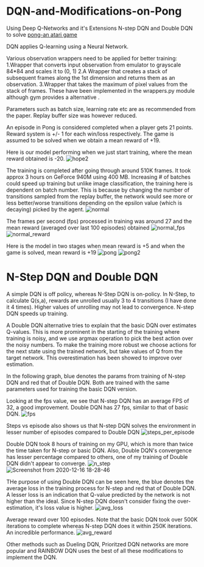 # DQN-and-Modifications-on-Pong

Using Deep Q-Networks and it's Extensions N-step DQN and Double DQN to solve [pong-an atari game](https://gym.openai.com/envs/Pong-v0/)

DQN applies Q-learning using a Neural Network. 

Various observation wrappers need to be applied for better training:
1.Wrapper that converts input observation from emulator to grayscale 84*84 and scales it to (0, 1)
2.A Wrapper that creates a stack of subsequent frames along the 1st dimension and returns them as an observation. 
3.Wrapper that takes the maximum of pixel values from the stack of frames.
These have been implemented in the wrappers.py module although gym provides a alternative .

Parameters such as batch size, learning rate etc are as recommended from the paper. Replay buffer size was however reduced.

An episode in Pong is considered completed when a player gets 21 points. Reward system is +/- 1 for each win/loss respectively. The game is assumed to be solved when we obtain a mean reward of +19.

Here is our model performing when we just start training, where the mean reward obtained is -20. 
![hope2](https://user-images.githubusercontent.com/56476887/102717165-91ce1900-4306-11eb-87cb-3461df5f1eec.gif)

The training is completed after going through around 510K frames. It took approx 3 hours on GeForce 940M using 400 MB. Increasing # of batches could speed up training but unlike image classification, the training here is dependent on batch number. This is because by changing the number of transitions sampled from the replay buffer, the network would see more or less better/worse transitions depending on the epsilon value (which is decaying) picked by the agent. 
![normal](https://user-images.githubusercontent.com/56476887/102718667-52f09100-430f-11eb-9f46-cad4d9d7da46.png)

The frames per second (fps) processed in training was around 27 and the mean reward (averaged over last 100 episodes) obtained
![normal_fps](https://user-images.githubusercontent.com/56476887/102718670-5552eb00-430f-11eb-8e08-d872bee46299.png)
![normal_reward](https://user-images.githubusercontent.com/56476887/102718675-57b54500-430f-11eb-94f9-08905a1be623.png)

Here is the model in two stages when mean reward is +5 and when the game is solved, mean reward is +19
![pong](https://user-images.githubusercontent.com/56476887/102718563-db226680-430e-11eb-8b7e-b3206806978c.gif) 
![pong2](https://user-images.githubusercontent.com/56476887/102718576-effefa00-430e-11eb-8415-128441967b77.gif)


# N-Step DQN and Double DQN 

A simple DQN is off policy, whereas N-Step DQN is on-policy. In N-Step, to calculate Q(s,a), rewards are unrolled usually 3 to 4 transitions (I have done it 4 times). Higher values of unrolling may not lead to convergence. N-step DQN speeds up training.  

A Double DQN alternative tries to explain that the basic DQN over estimates Q-values. This is more prominent in the starting of the training where training is noisy, and we use argmax operation to pick the best action over the noisy numbers. To make the training more robust we choose actions for the next state using the trained network, but take values of Q from the target network. This overestimation has been showed to improve over estimation.

In the following graph, blue denotes the params from training of N-step DQN and red that of Double DQN. Both are trained with the same parameters used for training the basic DQN version.

Looking at the fps value, we see that N-step DQN has an average FPS of 32, a good improvement. Double DQN has 27 fps, similar to that of basic DQN.
![fps](https://user-images.githubusercontent.com/56476887/102718606-0a38d800-430f-11eb-8dc6-11e33fb0090d.png)

Steps vs episode also shows us that N-step DQN solves the environment in lesser number of episodes compared to Double DQN
![steps_per_episode](https://user-images.githubusercontent.com/56476887/102718625-1f156b80-430f-11eb-94da-68d8582ecc86.png)

Double DQN took 8 hours of training on my GPU, which is more than twice the time taken for N-step or basic DQN. Also, Double DQN's convergence has lesser percentage compared to others, one of my training of Double DQN didn't appear to converge. 
![n_step](https://user-images.githubusercontent.com/56476887/102718609-0e64f580-430f-11eb-8b9f-37cacbd05fe0.png)
![Screenshot from 2020-12-16 18-28-46](https://user-images.githubusercontent.com/56476887/102718620-191f8a80-430f-11eb-886f-c39d266f6b35.png)

THe purpose of using Double DQN can be seen here, the blue denotes the average loss in the training process for N-step and red that of Double DQN. A lesser loss is an indication that Q-value predicted by the network is not higher than the ideal. Since N-step DQN doesn't consider fixing the over-estimation, it's loss value is higher. 
![avg_loss](https://user-images.githubusercontent.com/56476887/102718595-ff7e4300-430e-11eb-88e5-b63f51e0c6e2.png)

Average reward over 100 episodes. Note that the basic DQN took over 500K iterations to complete whereas N-step DQN does it within 250K iterations. An incredible performance.
![avg_reward](https://user-images.githubusercontent.com/56476887/102718603-060cba80-430f-11eb-9e8e-a7c699e27ee0.png)

Other methods such as Dueling DQN, Prioritzed DQN networks are more popular and RAINBOW DQN uses the best of all these modifications to implement the DQN.
